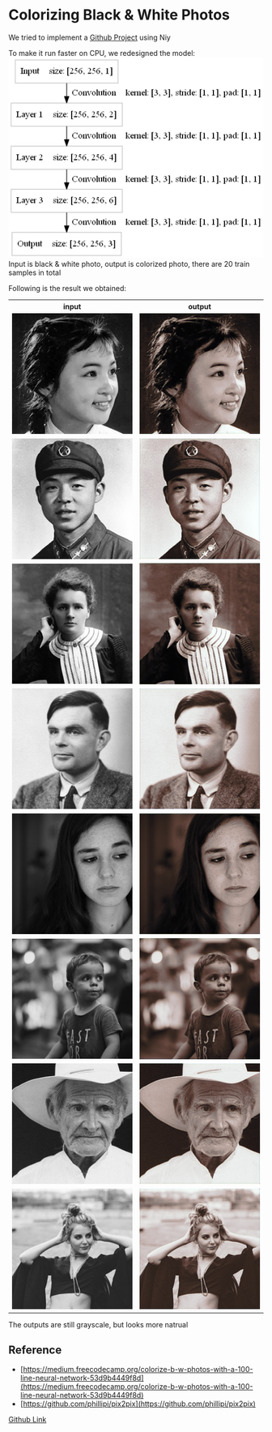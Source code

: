 Colorizing Black & White Photos
====
We tried to implement a [Github Project](https://github.com/emilwallner/Coloring-greyscale-images-in-Keras) using Niy

To make it run faster on CPU, we redesigned the model:
<br><img src="files/model.png" max-width="500px" /><br>
Input is black & white photo, output is colorized photo, there are 20 train samples in total

Following is the result we obtained:
<table>
<tr><th>input</th><th>output</th></tr>	
<tr><td><img src="files/Predict/group2/chengmei.png" /></td>
<td><img src="files/output/chengmei.png" /></td></tr>
<tr><td><img src="files/Predict/group2/leifeng.png" /></td>
<td><img src="files/output/leifeng.png" /></td></tr>
<tr><td><img src="files/Predict/group2/marie_curie.png" /></td>
<td><img src="files/output/marie_curie.png" /></td></tr>
<tr><td><img src="files/Predict/group2/turing.png" /></td>
<td><img src="files/output/turing.png" /></td></tr>

<tr><td><img src="files/Predict/group1/0fAtAB.jpg" /></td>
<td><img src="files/output/0fAtAB.png" /></td></tr>
<tr><td><img src="files/Predict/group1/1QejlL.jpg" /></td>
<td><img src="files/output/1QejlL.png" /></td></tr>
<tr><td><img src="files/Predict/group1/6v14hm.jpg" /></td>
<td><img src="files/output/6v14hm.png" /></td></tr>
<tr><td><img src="files/Predict/group1/7Vizcm.jpg" /></td>
<td><img src="files/output/7Vizcm.png" /></td></tr>
</table>

The outputs are still grayscale, but looks more natrual

Reference
----
* [https://medium.freecodecamp.org/colorize-b-w-photos-with-a-100-line-neural-network-53d9b4449f8d](https://medium.freecodecamp.org/colorize-b-w-photos-with-a-100-line-neural-network-53d9b4449f8d)
* [https://github.com/phillipi/pix2pix](https://github.com/phillipi/pix2pix)

[Github Link](https://github.com/microic/niy/tree/master/examples/colorizing_photos)